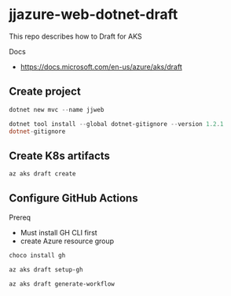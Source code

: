 # jjazure-web-dotnet-draft

This repo describes how to Draft for AKS

Docs
- https://docs.microsoft.com/en-us/azure/aks/draft

## Create project

```powershell
dotnet new mvc --name jjweb

dotnet tool install --global dotnet-gitignore --version 1.2.1
dotnet-gitignore
```

## Create K8s artifacts

```powershell
az aks draft create
```

## Configure GitHub Actions

Prereq
- Must install GH CLI first
- create Azure resource group

```powershell
choco install gh

az aks draft setup-gh

az aks draft generate-workflow
```